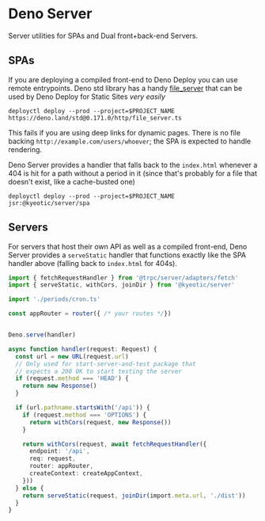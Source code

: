 # Deno Server

Server utilities for SPAs and Dual front+back-end Servers.


## SPAs

If you are deploying a compiled front-end to Deno Deploy you can use remote entrypoints. Deno std library has a handy [file_server](https://deno.land/std@0.190.0/http/file_server.ts) that can be used by Deno Deploy for Static Sites *very easily*

```
deployctl deploy --prod --project=$PROJECT_NAME https://deno.land/std@0.171.0/http/file_server.ts
```

This fails if you are using deep links for dynamic pages. There is no file backing `http://example.com/users/whoever`; the SPA is expected to handle rendering.

Deno Server provides a handler that falls back to the `index.html` whenever a 404 is hit for a path without a period in it (since that's probably for a file that doesn't exist, like a cache-busted one)

```
deployctl deploy --prod --project=$PROJECT_NAME jsr:@kyeotic/server/spa
```

## Servers

For servers that host their own API as well as a compiled front-end, Deno Server provides a `serveStatic` handler that functions exactly like the SPA handler above (falling back to `index.html` for 404s).



```ts
import { fetchRequestHandler } from '@trpc/server/adapters/fetch'
import { serveStatic, withCors, joinDir } from '@kyeotic/server'

import './periods/cron.ts'

const appRouter = router({ /* your routes */})


Deno.serve(handler)

async function handler(request: Request) {
  const url = new URL(request.url)
  // Only used for start-server-and-test package that
  // expects a 200 OK to start testing the server
  if (request.method === 'HEAD') {
    return new Response()
  }

  if (url.pathname.startsWith('/api')) {
    if (request.method === 'OPTIONS') {
      return withCors(request, new Response())
    }

    return withCors(request, await fetchRequestHandler({
      endpoint: '/api',
      req: request,
      router: appRouter,
      createContext: createAppContext,
    }))
  } else {
    return serveStatic(request, joinDir(import.meta.url, './dist'))
  }
}
```